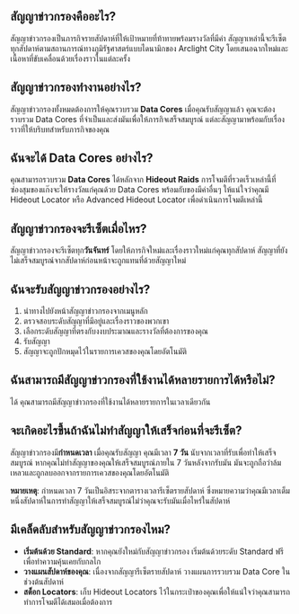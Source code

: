 ## สัญญาข่าวกรองคืออะไร?
สัญญาข่าวกรองเป็นภารกิจรายสัปดาห์ที่ให้เป้าหมายที่ท้าทายพร้อมรางวัลที่มีค่า สัญญาเหล่านี้จะรีเซ็ตทุกสัปดาห์ตามสถานการณ์ทางภูมิรัฐศาสตร์แบบไดนามิกของ Arclight City โดยเสนอฉากใหม่และเนื้อหาที่ขับเคลื่อนด้วยเรื่องราวในแต่ละครั้ง

## สัญญาข่าวกรองทำงานอย่างไร?
สัญญาข่าวกรองทั้งหมดต้องการให้คุณรวบรวม **Data Cores** เมื่อคุณรับสัญญาแล้ว คุณจะต้องรวบรวม Data Cores ที่จำเป็นและส่งมันเพื่อให้ภารกิจเสร็จสมบูรณ์ แต่ละสัญญามาพร้อมกับเรื่องราวที่ให้บริบทสำหรับภารกิจของคุณ

## ฉันจะได้ Data Cores อย่างไร?
คุณสามารถรวบรวม **Data Cores** ได้หลักจาก **Hideout Raids** การโจมตีที่รวดเร็วเหล่านี้ที่ซ่องสุมของแก๊งจะให้รางวัลแก่คุณด้วย Data Cores พร้อมกับของมีค่าอื่นๆ ให้แน่ใจว่าคุณมี Hideout Locator หรือ Advanced Hideout Locator เพื่อดำเนินการโจมตีเหล่านี้

## สัญญาข่าวกรองจะรีเซ็ตเมื่อไหร?
สัญญาข่าวกรองจะรีเซ็ตทุก**วันจันทร์** โดยให้ภารกิจใหม่และเรื่องราวใหม่แก่คุณทุกสัปดาห์ สัญญาที่ยังไม่เสร็จสมบูรณ์จากสัปดาห์ก่อนหน้าจะถูกแทนที่ด้วยสัญญาใหม่

## ฉันจะรับสัญญาข่าวกรองอย่างไร?
1. นำทางไปยังหน้าสัญญาข่าวกรองจากเมนูหลัก
2. ตรวจสอบระดับสัญญาที่มีอยู่และเรื่องราวของพวกเขา
3. เลือกระดับสัญญาที่ตรงกับงงบประมาณและรางวัลที่ต้องการของคุณ
4. รับสัญญา
5. สัญญาจะถูกปักหมุดไว้ในรายการเควสของคุณโดยอัตโนมัติ

## ฉันสามารถมีสัญญาข่าวกรองที่ใช้งานได้หลายรายการได้หรือไม่?
ได้ คุณสามารถมีสัญญาข่าวกรองที่ใช้งานได้หลายรายการในเวลาเดียวกัน

## จะเกิดอะไรขึ้นถ้าฉันไม่ทำสัญญาให้เสร็จก่อนที่จะรีเซ็ต?
สัญญาข่าวกรองมี**กำหนดเวลา** เมื่อคุณรับสัญญา คุณมีเวลา **7 วัน** นับจากเวลาที่รับเพื่อทำให้เสร็จสมบูรณ์ หากคุณไม่ทำสัญญาของคุณให้เสร็จสมบูรณ์ภายใน 7 วันหลังจากรับมัน มันจะถูกถือว่าล้มเหลวและถูกลบออกจากรายการเควสของคุณโดยอัตโนมัติ

**หมายเหตุ**: กำหนดเวลา 7 วันเป็นอิสระจากตารางเวลารีเซ็ตรายสัปดาห์ ซึ่งหมายความว่าคุณมีเวลาเต็มหนึ่งสัปดาห์ในการทำสัญญาให้เสร็จสมบูรณ์ไม่ว่าคุณจะรับมันเมื่อไหร่ในสัปดาห์
 
## มีเคล็ดลับสำหรับสัญญาข่าวกรองไหม?
- **เริ่มต้นด้วย Standard**: หากคุณยังใหม่กับสัญญาข่าวกรอง เริ่มต้นด้วยระดับ Standard ฟรีเพื่อทำความคุ้นเคยกับกลไก
- **วางแผนสัปดาห์ของคุณ**: เนื่องจากสัญญารีเซ็ตรายสัปดาห์ วางแผนการรวบรวม Data Core ในช่วงต้นสัปดาห์
- **สต็อก Locators**: เก็บ Hideout Locators ไว้ในกระเป๋าของคุณเพื่อให้แน่ใจว่าคุณสามารถทำการโจมตีได้เสมอเมื่อต้องการ

